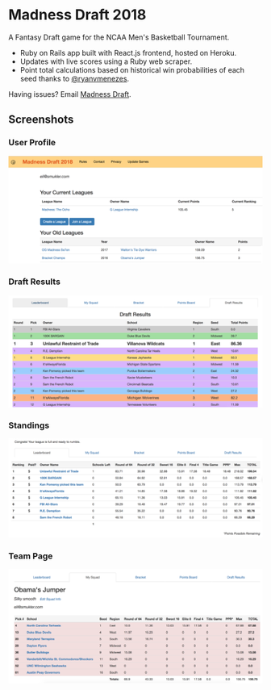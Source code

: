 # Madness Draft 2018

A Fantasy Draft game for the NCAA Men's Basketball Tournament.

- Ruby on Rails app built with React.js frontend, hosted on Heroku.
- Updates with live scores using a Ruby web scraper.
- Point total calculations based on historical win probabilities of each seed thanks to [@ryanvmenezes](https://github.com/ryanvmenezes).

Having issues? Email [Madness Draft](mailto:draftmadnessgame@gmail.com).

## Screenshots

### User Profile
![User Profile](app/assets/images/screenshots/user_profile.png)

### Draft Results
![Draft Results](app/assets/images/screenshots/draft_results.png)

### Standings
![Standings](app/assets/images/screenshots/standings.png)

### Team Page
![Team Page](app/assets/images/screenshots/team_page.png)
